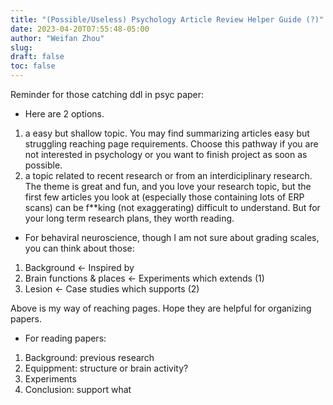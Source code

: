 ```yaml
---
title: "(Possible/Useless) Psychology Article Review Helper Guide (?)"
date: 2023-04-20T07:55:48-05:00
author: "Weifan Zhou"
slug:
draft: false
toc: false
---
```

<p>Reminder for those catching ddl in psyc paper:</p>

- Here are 2 options.
1. a easy but shallow topic. You may find summarizing articles easy but struggling reaching page requirements. Choose this pathway if you are not interested in psychology or you want to finish project as soon as possible.  
2. a topic related to recent research or from an interdiciplinary research. The theme is great and fun, and you love your research topic, but the first few articles you look at (especially those containing lots of ERP scans) can be f**king (not exaggerating) difficult to understand. But for your long term research plans, they worth reading.

- For behaviral neuroscience, though I am not sure about grading scales, you can think about those:
1. Background <- Inspired by
2. Brain functions & places <- Experiments which extends (1)
3. Lesion <- Case studies which supports (2)

<p>Above is my way of reaching pages. Hope they are helpful for organizing papers.</p>

- For reading papers:
1. Background: previous research
2. Equippment: structure or brain activity?
3. Experiments
4. Conclusion: support what